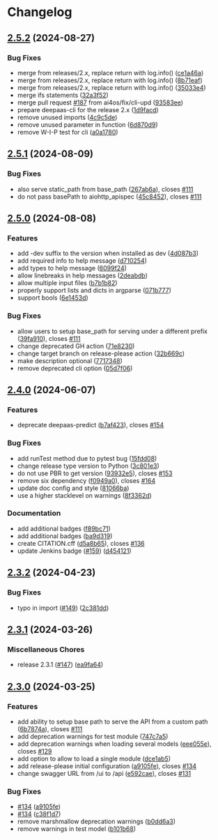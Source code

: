 # Changelog

## [2.5.2](https://github.com/ai4os/DEEPaaS/compare/v2.5.1...v2.5.2) (2024-08-27)


### Bug Fixes

* merge from releases/2.x, replace return with log.info() ([ce1a46a](https://github.com/ai4os/DEEPaaS/commit/ce1a46ae6a67cfeafe3fa9bbd18feb112115b477))
* merge from releases/2.x, replace return with log.info() ([8b71eaf](https://github.com/ai4os/DEEPaaS/commit/8b71eafe6d8e8d55394a7d5bd4ca3c38e3fc15c1))
* merge from releases/2.x, replace return with log.info() ([35033e4](https://github.com/ai4os/DEEPaaS/commit/35033e4ee0443c4ed6b7517aecb9e69178264f10))
* merge ifs statements ([32a3f52](https://github.com/ai4os/DEEPaaS/commit/32a3f52934ba083f9beafe80f82fb057035206f5))
* merge pull request [#187](https://github.com/ai4os/DEEPaaS/issues/187) from ai4os/fix/cli-upd ([93583ee](https://github.com/ai4os/DEEPaaS/commit/93583eea700cc47e6220a0f68a0fbc2302db73ab))
* prepare deepaas-cli for the release 2.x ([1d9facd](https://github.com/ai4os/DEEPaaS/commit/1d9facda7229ff1df1830a08b8e03be3e9269d9f))
* remove unused imports ([4c9c5de](https://github.com/ai4os/DEEPaaS/commit/4c9c5ded42b2b679c354b2a1d0c2f4e83c7cbb55))
* remove unused parameter in function ([6d870d9](https://github.com/ai4os/DEEPaaS/commit/6d870d9670ccc5e9802d29c4289c06ccc2c5fc09))
* remove W-I-P test for cli ([a0a1780](https://github.com/ai4os/DEEPaaS/commit/a0a178010d37a1df3b3d5976d7646764cf49d20f))

## [2.5.1](https://github.com/ai4os/DEEPaaS/compare/v2.5.0...v2.5.1) (2024-08-09)


### Bug Fixes

* also serve static_path from base_path ([267ab6a](https://github.com/ai4os/DEEPaaS/commit/267ab6ad6848757b8cc0a2dfb58e15c80ec0de28)), closes [#111](https://github.com/ai4os/DEEPaaS/issues/111)
* do not pass basePath to aiohttp_apispec ([45c8452](https://github.com/ai4os/DEEPaaS/commit/45c84525566285f089bf82415e337a9adca14fe7)), closes [#111](https://github.com/ai4os/DEEPaaS/issues/111)

## [2.5.0](https://github.com/ai4os/DEEPaaS/compare/v2.4.0...v2.5.0) (2024-08-08)


### Features

* add -dev suffix to the version when installed as dev ([4d087b3](https://github.com/ai4os/DEEPaaS/commit/4d087b3e7df9f53dcfe8fb695ca23e2f55af2abf))
* add required info to help message ([d710254](https://github.com/ai4os/DEEPaaS/commit/d710254d15066643597b4cfe1c93582a711f0696))
* add types to help message ([6099f24](https://github.com/ai4os/DEEPaaS/commit/6099f24ea60bd197d6ec55f398a3b080f2c428a2))
* allow linebreaks in help messages ([2deabdb](https://github.com/ai4os/DEEPaaS/commit/2deabdbb53237373d3892bf53cb6b3f67376599f))
* allow multiple input files ([b7b1b82](https://github.com/ai4os/DEEPaaS/commit/b7b1b82c56fb9cdb6313c11fd5f4ae4352be2a33))
* properly support lists and dicts in argparse ([071b777](https://github.com/ai4os/DEEPaaS/commit/071b77784aaacbcda8a75a95adaf28c655b8846c))
* support bools ([6e1453d](https://github.com/ai4os/DEEPaaS/commit/6e1453d4d05a2e90810da9926b6207c853804643))


### Bug Fixes

* allow users to setup base_path for serving under a different prefix ([39fa910](https://github.com/ai4os/DEEPaaS/commit/39fa91035db6ec925f7f278542bbc70e534e5063)), closes [#111](https://github.com/ai4os/DEEPaaS/issues/111)
* change deprecated GH action ([71e8230](https://github.com/ai4os/DEEPaaS/commit/71e82303f91748f0e7f771aa890bb879712c800b))
* change target branch on release-please action ([32b669c](https://github.com/ai4os/DEEPaaS/commit/32b669c6e5eccac5c03cd4ce99c1b6fdd6f0ced1))
* make description optional ([7717348](https://github.com/ai4os/DEEPaaS/commit/77173480758e4c62a2c6e52009ffd82b90ee0b21))
* remove deprecated cli option ([05d7f06](https://github.com/ai4os/DEEPaaS/commit/05d7f06f07aaced23776d39641591f38472b0cd6))

## [2.4.0](https://github.com/ai4os/DEEPaaS/compare/v2.3.2...v2.4.0) (2024-06-07)


### Features

* deprecate deepaas-predict ([b7af423](https://github.com/ai4os/DEEPaaS/commit/b7af4231234b9b6aacb990680f00953b44385408)), closes [#154](https://github.com/ai4os/DEEPaaS/issues/154)


### Bug Fixes

* add runTest method due to pytest bug ([15fdd08](https://github.com/ai4os/DEEPaaS/commit/15fdd0815219aac3d26e7e02778194a5e69cfd1e))
* change release type version to Python ([3c801e3](https://github.com/ai4os/DEEPaaS/commit/3c801e3e483cd6336f6b70eaef219cc30d2ad3ae))
* do not use PBR to get version ([93932e5](https://github.com/ai4os/DEEPaaS/commit/93932e5ccc5373738933c5788b1265340fb2ae8f)), closes [#153](https://github.com/ai4os/DEEPaaS/issues/153)
* remove six dependency ([f0949a0](https://github.com/ai4os/DEEPaaS/commit/f0949a0a1760e462323d943e2ba9b677ef2f1df0)), closes [#164](https://github.com/ai4os/DEEPaaS/issues/164)
* update doc config and style ([81066ba](https://github.com/ai4os/DEEPaaS/commit/81066ba700fa5dd60557a37ca430dea99f5f0552))
* use a higher stacklevel on warnings ([8f3362d](https://github.com/ai4os/DEEPaaS/commit/8f3362d9f2ef94a9b22191b2aac8e13be927eb7b))


### Documentation

* add additional badges ([f89bc71](https://github.com/ai4os/DEEPaaS/commit/f89bc7192e14b88d643e8a7f1423324e80347c72))
* add additional badges ([ba9d319](https://github.com/ai4os/DEEPaaS/commit/ba9d319cac0d5bcbb24d1a5a68457604ce412640))
* create CITATION.cff ([d5a8b65](https://github.com/ai4os/DEEPaaS/commit/d5a8b65b3534a8e4d712ad6ab658c5e91aaca008)), closes [#136](https://github.com/ai4os/DEEPaaS/issues/136)
* update Jenkins badge ([#159](https://github.com/ai4os/DEEPaaS/issues/159)) ([d454121](https://github.com/ai4os/DEEPaaS/commit/d454121225ebde24cb8983a94387485fc389a1de))

## [2.3.2](https://github.com/ai4os/DEEPaaS/compare/v2.3.1...v2.3.2) (2024-04-23)


### Bug Fixes

* typo in import ([#149](https://github.com/ai4os/DEEPaaS/issues/149)) ([2c381dd](https://github.com/ai4os/DEEPaaS/commit/2c381dd1163a71e68cc5e38d4d8a98b85755813d))

## [2.3.1](https://github.com/ai4os/DEEPaaS/compare/v2.3.0...v2.3.1) (2024-03-26)


### Miscellaneous Chores

* release 2.3.1 ([#147](https://github.com/ai4os/DEEPaaS/issues/147)) ([ea9fa64](https://github.com/ai4os/DEEPaaS/commit/ea9fa64a0a7254f94ce06836163ac8664c75d38d))

## [2.3.0](https://github.com/ai4os/DEEPaaS/compare/2.2.0...v2.3.0) (2024-03-25)


### Features

* add ability to setup base path to serve the API from a custom path ([6b7874a](https://github.com/ai4os/DEEPaaS/commit/6b7874a39a25dbebcfb35f75cf7b1a782d1d37ec)), closes [#111](https://github.com/ai4os/DEEPaaS/issues/111)
* add deprecation warnings for test module ([747c7a5](https://github.com/ai4os/DEEPaaS/commit/747c7a53ccb43cd3ee63e5eddc7dd47eb50b64fb))
* add deprecation warnings when loading several models ([eee055e](https://github.com/ai4os/DEEPaaS/commit/eee055ef3ff744a1d13c4a6187ee23e698c37c15)), closes [#129](https://github.com/ai4os/DEEPaaS/issues/129)
* add option to allow to load a single module ([dce1ab5](https://github.com/ai4os/DEEPaaS/commit/dce1ab57127634333059eb81151c1e017dd2f335))
* add release-please initial configuration ([a9105fe](https://github.com/ai4os/DEEPaaS/commit/a9105fe469c742d98100a347d29bcb2d008da514)), closes [#134](https://github.com/ai4os/DEEPaaS/issues/134)
* change swagger URL from /ui to /api ([e592cae](https://github.com/ai4os/DEEPaaS/commit/e592cae10ff4b12ae1cdad139096b310bf08c584)), closes [#131](https://github.com/ai4os/DEEPaaS/issues/131)


### Bug Fixes

* [#134](https://github.com/ai4os/DEEPaaS/issues/134) ([a9105fe](https://github.com/ai4os/DEEPaaS/commit/a9105fe469c742d98100a347d29bcb2d008da514))
* [#134](https://github.com/ai4os/DEEPaaS/issues/134) ([c38f1d7](https://github.com/ai4os/DEEPaaS/commit/c38f1d776fb8a35ea4fadb28e5c6c43254d3ec17))
* remove marshmallow deprecation warnings ([b0dd6a3](https://github.com/ai4os/DEEPaaS/commit/b0dd6a3488a2701fbceb69cd98c22ac523b85534))
* remove warnings in test model ([b101b68](https://github.com/ai4os/DEEPaaS/commit/b101b6807f06ae8b16bc2794d21e6a69aa18cde1))

